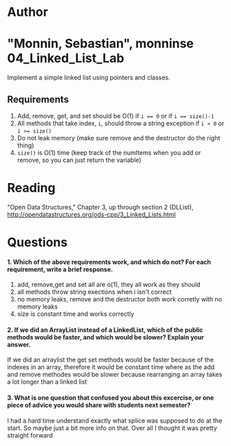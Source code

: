 Author
==========
"Monnin, Sebastian", monninse
04_Linked_List_Lab
==================

Implement a simple linked list using pointers and classes.

Requirements
------------

1. Add, remove, get, and set should be O(1) if `i == 0` or if `i == size()-1`
2. All methods that take index, `i`, should throw a string exception if `i < 0` or `i >= size()`
3. Do not leak memory (make sure remove and the destructor do the right thing)
4. `size()` is O(1) time (keep track of the numItems when you add or remove, so you can just return the variable)

Reading
=======
"Open Data Structures," Chapter 3, up through section 2 (DLList), http://opendatastructures.org/ods-cpp/3_Linked_Lists.html

Questions
=========

#### 1. Which of the above requirements work, and which do not? For each requirement, write a brief response.

1. add, remove,get and set all are o(1), they all work as they should
2. all methods throw string exections when i isn't correct
3. no memory leaks, remove and the destructor both work corretly with no memory leaks
4. size is constant time and works correctly

#### 2. If we did an ArrayList instead of a LinkedList, which of the public methods would be faster, and which would be slower? Explain your answer.
 If we did an arraylist the get set methods would be faster because of the indexes in an array, therefore it would be constant time where as the add and remove methodes would be slower because rearranging an array takes a lot longer than a linked list
       

       
#### 3. What is one question that confused you about this excercise, or one piece of advice you would share with students next semester?
I had a hard time understand exactly what splice was supposed to do at the start. So maybe just a bit more info on that. Over all I thought it was pretty straight forward

         
